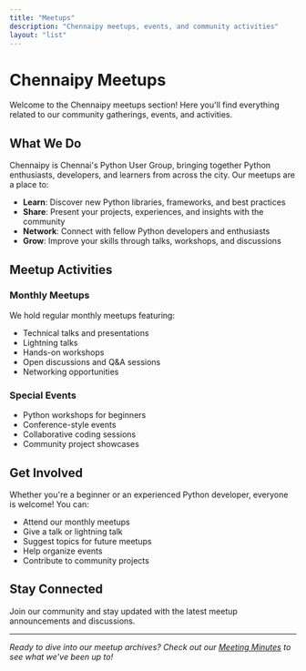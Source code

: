```yaml
---
title: "Meetups"
description: "Chennaipy meetups, events, and community activities"
layout: "list"
---
```


# Chennaipy Meetups

Welcome to the Chennaipy meetups section! Here you'll find everything related to our community gatherings, events, and activities.

## What We Do

Chennaipy is Chennai's Python User Group, bringing together Python enthusiasts, developers, and learners from across the city. Our meetups are a place to:

- **Learn**: Discover new Python libraries, frameworks, and best practices
- **Share**: Present your projects, experiences, and insights with the community
- **Network**: Connect with fellow Python developers and enthusiasts
- **Grow**: Improve your skills through talks, workshops, and discussions

## Meetup Activities

### Monthly Meetups
We hold regular monthly meetups featuring:
- Technical talks and presentations
- Lightning talks
- Hands-on workshops
- Open discussions and Q&A sessions
- Networking opportunities

### Special Events
- Python workshops for beginners
- Conference-style events
- Collaborative coding sessions
- Community project showcases

## Get Involved

Whether you're a beginner or an experienced Python developer, everyone is welcome! You can:

- Attend our monthly meetups
- Give a talk or lightning talk
- Suggest topics for future meetups
- Help organize events
- Contribute to community projects

## Stay Connected

Join our community and stay updated with the latest meetup announcements and discussions.

---

*Ready to dive into our meetup archives? Check out our [Meeting Minutes](/meetups/mom/) to see what we've been up to!*